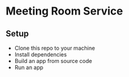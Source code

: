 # Meeting Room Service

## Setup

- Clone this repo to your machine
- Install dependencies
- Build an app from source code
- Run an app
